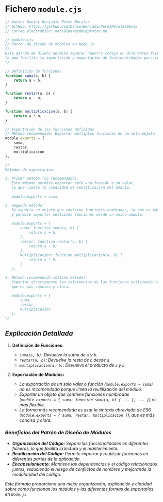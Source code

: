 # Fichero `module.cjs`

```javascript
// Autor: Daniel Benjamin Perez Morales
// GitHub: https://github.com/DanielBenjaminPerezMoralesDev13
// Correo electrónico: danielperezdev@proton.me 

// module.cjs
// Patrón de diseño de módulos en Node.js
/*
Este patrón de diseño permite separar nuestro código en diferentes ficheros,
lo que facilita la importación y exportación de funcionalidades para reutilizar el código.
*/

// Definición de funciones
function suma(a, b) {
    return a + b;
}

function restar(a, b) {
    return a - b;
}

function multiplicacion(a, b) {
    return a * b;
}

// Exportación de las funciones definidas
// Método recomendado: Exportar múltiples funciones en un solo objeto
module.exports = {
    suma,
    restar,
    multiplicacion
};

/*
Métodos de exportación:

1. Primer método (no recomendado):
   Este método permite exportar solo una función o un valor, 
   lo que limita la capacidad de reutilización del módulo.
   
   module.exports = suma;

2. Segundo método:
   Se exporta un objeto que contiene funciones nombradas, lo que es más flexible
   y permite importar múltiples funciones desde un único módulo.
   
   module.exports = {
       suma: function suma(a, b) {
           return a + b;
       },
       restar: function restar(a, b) {
           return a - b;
       },
       multiplicacion: function multiplicacion(a, b) {
           return a * b;
       }
   };

3. Método recomendado (último método):
   Exportar directamente las referencias de las funciones utilizando la sintaxis abreviada de ES6,
   que es más concisa y clara.
   
   module.exports = {
       suma,
       restar,
       multiplicacion
   };
*/
```

## ***Explicación Detallada***

1. **Definición de Funciones:**
   - *`suma(a, b)`: Devuelve la suma de `a` y `b`.*
   - *`restar(a, b)`: Devuelve la resta de `b` desde `a`.*
   - *`multiplicacion(a, b)`: Devuelve el producto de `a` y `b`.*

2. **Exportación de Módulos:**
   - *La exportación de un solo valor o función (`module.exports = suma`) no es recomendada porque limita la reutilización del módulo.*
   - *Exportar un objeto que contiene funciones nombradas (`module.exports = { suma: function suma(a, b) { ... }, ... }`) es más flexible.*
   - *La forma más recomendada es usar la sintaxis abreviada de ES6 (`module.exports = { suma, restar, multiplicacion }`), que es más concisa y clara.*

### ***Beneficios del Patrón de Diseño de Módulos***

- ***Organización del Código:** Separa las funcionalidades en diferentes ficheros, lo que facilita la lectura y el mantenimiento.*
- ***Reutilización del Código:** Permite importar y reutilizar funciones en diferentes partes de la aplicación.*
- ***Encapsulamiento:** Mantiene las dependencias y el código relacionados juntos, reduciendo el riesgo de conflictos de nombres y mejorando la modularidad del código.*

*Este formato proporciona una mejor organización, explicación y claridad sobre cómo funcionan los módulos y las diferentes formas de exportarlos en `Node.js`.*
